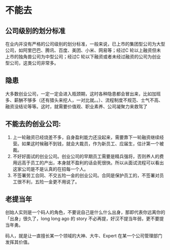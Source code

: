 # 不能去

## 公司级别的划分标准

在业内并没有严格的公司级别的划分标准，一般来说，已上市的集团型公司为大型公司，如阿里巴巴、腾讯、百度、美团、小米、网易等；经过C 轮以上融资但未上市的独角兽公司为中型公司；经过C 轮以下融资或者未经过融资的公司为创业型公司，这类公司非常多。

## 隐患

大多数创业公司，一定一定会进入瓶颈期，这时各种隐患都会冒出来，比如加班多、薪酬不够多（还有猎头来挖人，一对比就。。）、流程制度不规范、士气不高、融资没结论等等。这时，就需要价值观、职业素养、公司凝聚力来救驾了

## 不能去的创业公司:

1. 上一轮融资已经烧差不多，自身盈利能力还没起来，需要靠下一轮融资继续经营。如果这时候融不到钱，就会大裁员，作为新员工、应届生，估计第一个被裁。
2. 不好好面试的创业公司。创业公司的早期员工需要是精兵强将，否则养人的费用远高于员工的产出，本身就不盈利的话会死很快。所以从面试流程可以看出这家公司是不是认真的在招每一个人。
3. 不签署劳工合同、不交五险一金的创业公司。合同是保护员工的，不签署对员工很不利，五险一金更不用说了。

## 老提当年

创始人实则是一个码人的角色，不要说自己是什么什么出身，那即代表你远离你的「出身」很久了，long long ago 的 story 不必再提，好汉不提当年弱，更不要提当年勇。

码人，就是让一直擅长某一个领域的大神、大牛、Expert 在某一个公司管理部门发挥其价值。

[1]: https://www.zhihu.com/pin/1264172919044583424
[2]: http://www.woshipm.com/pmd/151507.html

